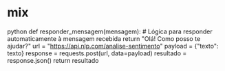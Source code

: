 # mix
python
def responder_mensagem(mensagem):
    # Lógica para responder automaticamente à mensagem recebida
    return "Olá! Como posso te ajudar?"
url = "https://api.nlp.com/analise-sentimento"
    payload = {"texto": texto}
    response = requests.post(url, data=payload)
    resultado = response.json()
    return resultado
